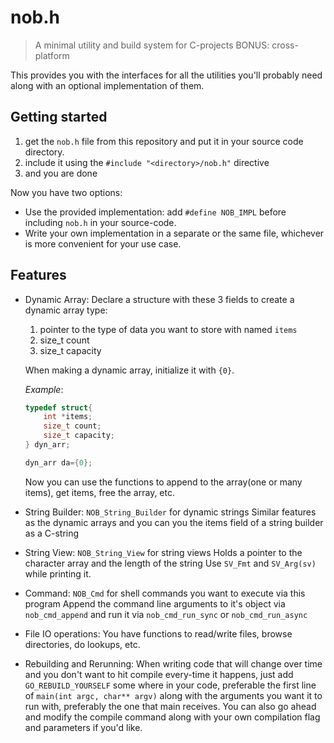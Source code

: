 # nob.h

> A minimal utility and build system for C-projects
> BONUS: cross-platform

This provides you with the interfaces for all the utilities you'll probably need along with an optional implementation of them.

## Getting started

1. get the `nob.h` file from this repository and put it in your source code directory.
2. include it using the `#include "<directory>/nob.h"` directive
3. and you are done

Now you have two options:

-   Use the provided implementation: add `#define NOB_IMPL` before including `nob.h` in your source-code.
-   Write your own implementation in a separate or the same file, whichever is more convenient for your use case.

## Features

-   Dynamic Array: Declare a structure with these 3 fields to create a dynamic array type:

    1. pointer to the type of data you want to store with named `items`
    2. size_t count
    3. size_t capacity

    When making a dynamic array, initialize it with `{0}`.

    _Example_:

    ```c
    typedef struct{
        int *items;
        size_t count;
        size_t capacity;
    } dyn_arr;

    dyn_arr da={0};
    ```

    Now you can use the functions to append to the array(one or many items), get items, free the array, etc.

-   String Builder: `NOB_String_Builder` for dynamic strings
    Similar features as the dynamic arrays and you can you the items field of a string builder as a C-string

-   String View: `NOB_String_View` for string views
    Holds a pointer to the character array and the length of the string
    Use `SV_Fmt` and `SV_Arg(sv)` while printing it.
-   Command: `NOB_Cmd` for shell commands you want to execute via this program
    Append the command line arguments to it's object via `nob_cmd_append` and run it via `nob_cmd_run_sync` or `nob_cmd_run_async`
-   File IO operations: You have functions to read/write files, browse directories, do lookups, etc.
-   Rebuilding and Rerunning: When writing code that will change over time and you don't want to hit compile every-time it happens, just add `GO_REBUILD_YOURSELF` some where in your code, preferable the first line of `main(int argc, char** argv)` along with the arguments you want it to run with, preferably the one that main receives. You can also go ahead and modify the compile command along with your own compilation flag and parameters if you'd like.
